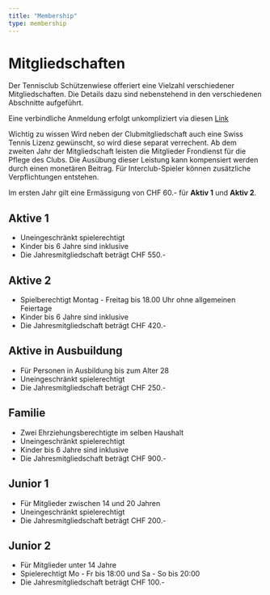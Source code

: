```yaml
---
title: "Membership"
type: membership
---
```


# Mitgliedschaften

Der Tennisclub Schützenwiese offeriert eine Vielzahl verschiedener Mitgliedschaften. Die Details dazu sind nebenstehend in den verschiedenen Abschnitte aufgeführt.

Eine verbindliche Anmeldung erfolgt unkompliziert via diesen [Link](http://tcsw.ch/subscribe.html)

Wichtig zu wissen
Wird neben der Clubmitgliedschaft auch eine Swiss Tennis Lizenz gewünscht, so wird diese separat verrechent. Ab dem zweiten Jahr der Mitgliedschaft leisten die Mitglieder Frondienst für die Pflege des Clubs. Die Ausübung dieser Leistung kann kompensiert werden durch einen monetären Beitrag. Für Interclub-Spieler können zusätzliche Verpflichtungen entstehen.

Im ersten Jahr gilt eine Ermässigung von CHF 60.- für **Aktiv 1** und **Aktiv 2**.

## Aktive 1

- Uneingeschränkt spielerechtigt
- Kinder bis 6 Jahre sind inklusive
- Die Jahresmitgliedschaft beträgt CHF 550.-

## Aktive 2

- Spielberechtigt Montag - Freitag bis 18.00 Uhr ohne allgemeinen Feiertage
- Kinder bis 6 Jahre sind inklusive
- Die Jahresmitgliedschaft beträgt CHF 420.-

## Aktive in Ausbuildung

- Für Personen in Ausbildung bis zum Alter 28
- Uneingeschränkt spielerechtigt
- Die Jahresmitgliedschaft beträgt CHF 250.-

## Familie

- Zwei Ehrziehungsberechtigte im selben Haushalt
- Uneingeschränkt spielerechtigt
- Kinder bis 6 Jahre sind inklusive
- Die Jahresmitgliedschaft beträgt CHF 900.-

## Junior 1

- Für Mitglieder zwischen 14 und 20 Jahren
- Uneingeschränkt spielerechtigt
- Die Jahresmitgliedschaft beträgt CHF 200.-

## Junior 2

- Für Mitglieder unter 14 Jahre
- Spielerechtigt Mo - Fr bis 18:00 und Sa - So bis 20:00
- Die Jahresmitgliedschaft beträgt CHF 100.-
